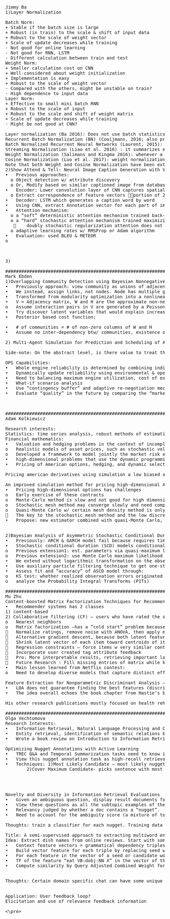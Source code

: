 <pre>
Jimmy Ba
1)Layer Normalization 

Batch Norm:
+ Stable if the batch size is large
+ Robust (in train) to the scale & shift of input data
+ Robust to the scale of weight vector
+ Scale of update decreases while training
- Not good for online learning
- Not good for RNN, LSTM
- Different calculation between train and test
Weight Norm:
+ Smaller calculation cost on CNN
+ Well-considered about weight initialization
+ Implementation is easy
+ Robust to the scale of weight vector
- Compared with the others, might be unstable on train?
- High dependence to input data
Layer Norm:
+ Effective to small mini batch RNN
+ Robust to the scale of input
+ Robust to the scale and shift of weight matrix
+ Scale of update decreases while training
- Might be not good at CNN?

Layer normalization (Ba 2016): Does not use batch statistics. Normalize using the statistics collected from all units within a layer of the current sample. Does not work well with ConvNets.
Recurrent Batch Normalization (BN) (Cooijmans, 2016; also proposed concurrently by https://arxiv.org/abs/1604.03640, but tested on Recurrent ConvNets, instead of RNN/LSTM): Same as batch normalization. Use different normalization statistics for each time step. You need to store a set of mean and standard deviation for each time step.
Batch Normalized Recurrent Neural Networks (Laurent, 2015): batch normalization is only applied between the input and hidden state, but not between hidden states. i.e., normalization is not applied over time.
Streaming Normalization (Liao et al. 2016) : it summarizes existing normalizations and overcomes most issues mentioned above. It works well with ConvNets, recurrent learning and online learning (i.e., small mini-batch or one sample at a time): https://arxiv.org/abs/1610.06160
Weight Normalization (Salimans and Kingma 2016): whenever a weight is used, it is divided by its L2 norm first, such that the resulting weight has L2 norm 1. That is, output y = x*(w/|w|), where x and w denote the input and weight respectively. A scalar scaling factor g is then multiplied to the output y = y*g. But in my experience g seems not essential for performance (also downstream learnable layers can learn this anyway). One can take derivative w.r.t. this division process to compute the gradient of the original "unnormalized" gradient such that it can be learned.
Cosine Normalization (Luo et al. 2017): weight normalization is very similar to cosine normalization, where the same L2 normalization is applied to both weight and input: y = (x/|x|)*(w/|w|). Again, manual or automatic differentiation can compute appropriate gradients of x and w.
Note that both Weight and Cosine Normalization have been extensively used in 2000s in a class of ConvNets called HMAX (Riesenhuber 1999) to model biological vision. 
2)Show Attend & Tell: Neural Image Caption Generation with Visual Attention
•	Previous approaches:
  o	Object detection w/ attribute discovery
  o	Or, Modify based on similar captioned image from database
•	Encoder: Lower convolution layer of CNN captures spatial information
  o	Extract correspondence of feature vectors portion of 2D image helps interpret what model sees 
•	Decoder: LSTM which generates a caption word by word
•	Using CNN, extract Annotation vector for each part of image, weighted by attention mechanism
•	Attention mechanism:
  o	a “soft” deterministic attention mechanism trained back-propagation
  o	a “hard” stochastic attention mechanism trained maximizing an approximate variational lower bound (marginal log-likelihood log(p(y|a) of observing word sequence y given image features a.
   	doubly stochastic regularization attention does not strictly sum to 1, allows some “divided” attention
  o	adaptive learning rates w/ RMSProp or Adam algorithm 
•	Evaluation: used BLEU & METEOR
o	 
 


3)

#################################################################
Mark Ebden
1)Overlapping Community Detection using Bayesian Nonnegative Matrix Factorization
•	Previously approach: view community as unions of adjacent k-cliques (Clique Percolation Method)
•	We instead, assign links, not nodes. Node has multiple groups by its links. Communities grouped by similar nodes.
•	Transformed from modularity optimization into a nonlinear constrained optimization problem solves resolution limit of small communities
•	V = Adjacency matrix, W and H are the approximate non-negative factorization, β is set scale hyperparameters on latent variables w.ik , h.kj
o	Assume interaction pairs in V are generated by a Poisson distribution
•	Try discover latent variables that would explain increased interaction density, and thus likely to belong in the same community
•	Posterior based cost function; 
   
•	# of communities = # of non-zero columns of W and H
•	Assume no inter-dependency btw/ communities, existence of community doesn’t depend on others

2) Multi-Agent Simulation for Prediction and Scheduling of Aero Engine Overhaul  (OPS simulator)

Side-note: On the abstract level, is there value to treat the agents in this model as different market participants, or anticipating maturing bonds? Look forward to hear your thoughts.

OPS Capabilities:
•	Whole engine reliability is determined by combining individual component distributions, approx. by Weibull function, with disruption types in 1)risk decrease significantly after initial period 2)constant random 3)depreciation
•	Dynamically update reliability using environmental & operational factors
•	Need to balancing maximum engine utilization, cost of expiring past removal date, and acceptable reliability, and unforeseen schedule changes/conflict
•	What-if scenario analysis
•	Use “contingency buffer” and adaptive re-negotiation mechanism, new repair schedules can be created “on-the-fly” without significant cascading impact
•	Evaluate “quality” in the future by comparing the “market-based mechanism” as benchmark

    

##########################################################################
Adam Kolkiewicz

Research interests: 
Statistics: time series analysis, robust methods of estimation, and asymptotic methods of inference
Financial mathematics: 
•	Valuation and hedging problems in the context of incomplete markets. 
o	Realistic models of asset prices, such as stochastic volatility models, or in insurance contracts that are linked to equity markets and provide some form of protection.
o	Developed a framework to model jointly the market risk and the risk of the early withdrawal of a policyholder.
•	high-dimensional problems that use the dynamic programming approach
•	Pricing of American options, hedging, and dynamic selection of a portfolio. 

Pricing american derivatives using simulation a low biased approach – Reading

An improved simulation method for pricing high-dimensional American derivatives – still reading
•	Pricing high-dimensional options has challenges
o	Early exercise of these contracts
o	Monte-Carlo method is slow and not good for high dimensional problems
o	Stochastic mesh method may converge slowly and need complex variance reduction techniques
o	Quasi-Monte Carlo w/ certain mesh density method is only good for 1~2 asset combination
	The key to the stochastic mesh method and the low discrepancy mesh (LDM) method is the observation that points that we generate to calculate one conditional expectation can also be used to calculate other expectations
•	Propose: new estimator combined with quasi-Monte Carlo, borrowing concept of dynamic programming


2)Bayesian Analysis of Asymmetric Stochastic Conditional Duration Model
•	Previously: ARCH & GARCH model fail because requires time series data be regularly spaced
•	Stochastic conditional duration (SCD) models conditional duration as latent variables, to capture random flow of information in financial markets
o	Previous extension1: est. parameters via quasi-maximum likelihood with a Kalman filter
o	Previous extension2: use Monte Carlo maximum likelihood (MCML) to allow for correlation between transformed equation and the latent process
•	We extend without logarithmic transformation on the observation equations, in order to remove/relax the distributional assumptions about correlation between error processes or innovations of observed duration process and latent log duration process
•	Use auxiliary particle filtering technique to get one-step-ahead in-sample and out-of-sample duration forecasts
•	Assess fit and “accuracy” of ASCD model through:
o	KS test: whether realized observation errors originated from the assumed distribution
o	analyze the Probability Integral Transforms (PITs) 
 
#######################################################################
Mu Zhu
Content-boosted Matrix Factorization Techniques for Recommender Systems (2013)
•	Recommender systems has 2 classes 
1) content-based
2) Collaborative filtering (CF) – users who have rated the same items closely may have similar preferences overall
o	Nearest neighbors
o	Matrix factorization –has a “cold start” problem because don’t have information for new users (U) or new item(I)
	Normalize ratings, remove noise with ANOVA, then apply matrix factorization
	Alternative gradient descent, because both latent feature vector for both users and items are not known, optimization is non-convex
	Shrink latent vector of each item toward centroids of items that share some attributes
	Regression constraints – force items w very similar content attributes mapped to same vector, using their attributes’ latent feature vec
	Incorporate user created tag attribute feedback
	Pro: More interpretable results, retrieving important latent attributes
	Future Research : Fill missing entries of matrix while keeping the rank low; yet considered Generative models
•	Main lesson learned from Netflix contest:
o	Need to develop diverse models that capture distinct effects, even if small effects; combining models is good (800+ models) @.@

Feature Extraction for Nonparametric Discriminant Analysis – (2003)
•	LDA does not guarantee finding the best features (discriminant directions) because class centroids can coincide
•	The idea overall echoes the book chapter from Hastie’s book.

His other research publications mostly focused on health rehabilitation plan, protein chain folding, and continuous time stochastic block model for basketball networks

######################################################################
Olga Vechtomova
Research Interests:
•	Information Retrieval, Natural Language Processing and Computational Linguistics. 
•	Entity retrieval, identification of semantic relations between entities in text, targeted opinion retrieval, interactive and automatic query expansion, the use of multi-word units and word co-occurrences in information retrieval. 
•	Wrote a book review on Introduction to Information Retrieval by Christopher Manning

Optimizing Nugget Annotations with Active Learning
•	TREC Q&A and Temporal Summarization tasks need to know if certain relevant info/answer key/(nuggets) is in a text. 
•	View this nugget annotation task as high-recall retrieval problem using active learning techniques. 
•	Techniques: 1)Most Likely Candidate – most likely nugget match to this sentence, train a classifier for each nugget. 
        2)Cover Maximum Candidate- picks sentence with most nuggets contained.
                
 


Novelty and Diversity in Information Retrieval Evaluations  --Top cited work (279)
•	Given an ambiguous question, display result documents for each of the ambiguous meaning of the query by excluding similar duplicate ones (within the same subtopics). 
•	View these questions as all the subtopic examples of the target “NCL”. 
•	Relevancy judged by whether a doc contains a “nugget”. 
•	Need to account for the ambiguity score (a mixture of topics?) of the query when rewarding diversity in answers
 
Thoughts: train a classifier for each nugget. Training data setup to generalize to other data types? Too much supervisions?

Title: A semi-supervised approach to extracting multiword entity names from user reviews
Idea: Extract dish names from online reviews. Start with some seed words, e.g. “pizza”, and then find others by ranking all single & multiword units by distributional similarity. 
•	Context feature vectors = grammatical dependency triples it co-occurs with. E.g. “eat V:obj:N pizza”, “very good pizza”. 
•	Build vector feature for each triple by replacing seed word with X.   “eat V:obj:N   X”
•	For each feature in the vector of a seed or candidate word, record TF, which is the frequency of co-occurrence of the feature with this word in the corpus. 
•	TF of the feature “eat VB:dobj:NN X” in the vector of the word “pasta” is the frequency of occurrence of “eat VB:dobj:NN pasta” dependency triple in the corpus. 
•	Compute similarity by Query Adjusted Combined Weight formula, where seed = query, similar candidate = document
    

Thoughts: Certain domain specific chat can have some unique “grammars” that don’t fit to the Stanford dependency parser...


Application: User feedback loop?
Elicitation and use of relevance feedback information

<\pre>
